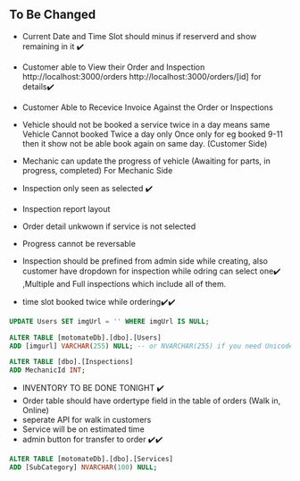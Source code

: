  ## To Be Changed 

 - Current Date and Time Slot should minus if reserverd  and show remaining in it ✔️

 - Customer able to View their Order and Inspection http://localhost:3000/orders 
  http://localhost:3000/orders/[id] for details✔️

 - Customer Able to Recevice Invoice Against the Order or Inspections 

 - Vehicle should not be booked a service twice in a day means same Vehicle Cannot booked Twice a day only Once only for eg booked 9-11 then it show not be able book again on same day. (Customer Side)

 - Mechanic can update the progress of vehicle (Awaiting for parts, in progress, completed) For Mechanic Side

 - Inspection only seen as selected ✔️

 - Inspection report layout

 - Order detail unkwown if service is not selected
 
 - Progress cannot be reversable

 - Inspection should be prefined from admin side while creating, also customer have dropdown for inspection while odring can select one✔️
  ,Multiple and Full inspections which include all of them.

 - time slot booked twice while ordering✔️✔️
 


 ```sql 
 UPDATE Users SET imgUrl = '' WHERE imgUrl IS NULL;

 ```
 ```sql
 ALTER TABLE [motomateDb].[dbo].[Users]
ADD [imgurl] VARCHAR(255) NULL; -- or NVARCHAR(255) if you need Unicode support
 ```

 ```sql
ALTER TABLE [dbo].[Inspections]
ADD MechanicId INT;
 ```
 - INVENTORY TO BE DONE TONIGHT ✔️
 - Order table should have ordertype field in the table of orders (Walk in, Online)
 - seperate API for walk in customers
 - Service will be on estimated time
 - admin button for transfer to order ✔️✔️


 ```sql
 ALTER TABLE [motomateDb].[dbo].[Services]
ADD [SubCategory] NVARCHAR(100) NULL;
 ```